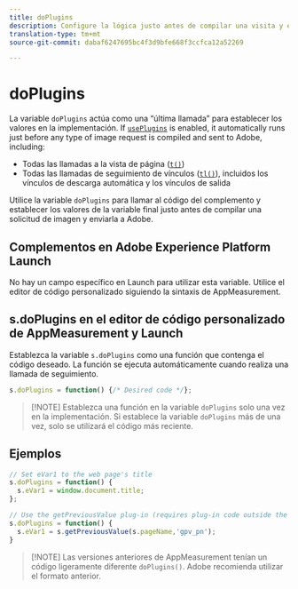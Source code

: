 ```yaml
---
title: doPlugins
description: Configure la lógica justo antes de compilar una visita y enviarla a Adobe.
translation-type: tm+mt
source-git-commit: dabaf6247695bc4f3d9bfe668f3ccfca12a52269

---
```



# doPlugins

La variable `doPlugins` actúa como una “última llamada” para establecer los valores en la implementación. If [`usePlugins`](../config-vars/useplugins.md) is enabled, it automatically runs just before any type of image request is compiled and sent to Adobe, including:

* Todas las llamadas a la vista de página ([`t()`](t-method.md))
* Todas las llamadas de seguimiento de vínculos ([`tl()`](tl-method.md)), incluidos los vínculos de descarga automática y los vínculos de salida

Utilice la variable `doPlugins` para llamar al código del complemento y establecer los valores de la variable final justo antes de compilar una solicitud de imagen y enviarla a Adobe.

## Complementos en Adobe Experience Platform Launch

No hay un campo específico en Launch para utilizar esta variable. Utilice el editor de código personalizado siguiendo la sintaxis de AppMeasurement.

## s.doPlugins en el editor de código personalizado de AppMeasurement y Launch

Establezca la variable `s.doPlugins` como una función que contenga el código deseado. La función se ejecuta automáticamente cuando realiza una llamada de seguimiento.

```js
s.doPlugins = function() {/* Desired code */};
```

>[!NOTE] Establezca una función en la variable `doPlugins` solo una vez en la implementación. Si establece la variable `doPlugins` más de una vez, solo se utilizará el código más reciente.

## Ejemplos

```js
// Set eVar1 to the web page's title
s.doPlugins = function() {
  s.eVar1 = window.document.title;
};

// Use the getPreviousValue plug-in (requires plug-in code outside the function)
s.doPlugins = function() {
  s.eVar1 = s.getPreviousValue(s.pageName,'gpv_pn');
}
```

>[!NOTE] Las versiones anteriores de AppMeasurement tenían un código ligeramente diferente `doPlugins()`. Adobe recomienda utilizar el formato anterior.
